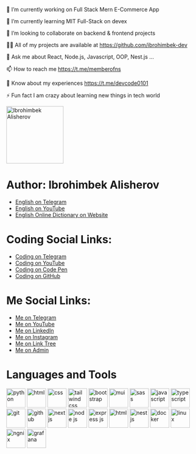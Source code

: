 🔭 I’m currently working on Full Stack Mern E-Commerce App

🌱 I’m currently learning MIT Full-Stack on devex

👯 I’m looking to collaborate on backend & frontend projects

👨‍💻 All of my projects are available at https://github.com/ibrohimbek-dev

💬 Ask me about React, Node.js, Javascript, OOP, Nest.js ...

📫 How to reach me https://t.me/memberofns

📄 Know about my experiences https://t.me/devcode0101

⚡ Fun fact I am crazy about learning new things in tech world


<div>
			<div>
				<img
					src="https://firebasestorage.googleapis.com/v0/b/ibrohimbek-links.appspot.com/o/my-github-assets%2Fme-linkedin-jpg-rounded-webp.webp?alt=media&token=c50f8ade-bcca-4ef9-883e-4d365576c631"
					alt="Ibrohimbek Alisherov" title="Ibrohimbek Alisherov" width="150" height="150" />
			</div>
			<div class="section">
				<h1 class="section-title">Author: Ibrohimbek Alisherov</h1>
				<ul class="link-list">
					<li>
						<a rel="noreferrer" href="https://t.me/ns_uzb" target="_blank" title="Visit English on Telegram">English
							on
							Telegram</a>
					</li>
					<li>
						<a href="https://www.youtube.com/@nsuzb" target="_blank" title="Visit English on YouTube">English on
							YouTube</a>
					</li>
					<li>
						<a href="https://ee-words-uz.vercel.app" target="_blank" title="Visit English Online Dictionary">English
							Online Dictionary on Website</a>
					</li>
				</ul>
			</div>
			<div class="section">
				<h1 class="section-title">Coding Social Links:</h1>
				<ul class="link-list">
					<li>
						<a href="https://t.me/devcode0101" target="_blank" title="Visit Coding on Telegram">Coding
							on
							Telegram</a>
					</li>
					<li>
						<a href="https://www.youtube.com/@devcode0101" target="_blank" title="Visit Coding on YouTube">Coding on
							YouTube</a>
					</li>
					<li>
						<a href="https://www.codepen.io/brian-uz" target="_blank" title="Visit Coding on Code Pen">Coding on Code
							Pen</a>
					</li>
					<li>
						<a href="https://www.github.com/ibrohimbek-dev" target="_blank" title="Visit Coding on GitHub">Coding on
							GitHub</a>
					</li>
				</ul>
			</div>
			<div class="section">
				<h1 class="section-title">Me Social Links:</h1>
				<ul class="link-list">
					<li>
						<a href="https://t.me/ibrohimbek0127" target="_blank" title="Visit Me on Telegram">Me on
							Telegram</a>
					</li>
					<li>
						<a href="https://www.youtube.com/@ibrohimbek-dev" target="_blank" title="Visit Me on YouTube">Me
							on YouTube</a>
					</li>
					<li>
						<a href="https://www.linkedin.com/in/ibrohimbek-dev" target="_blank" title="Visit Me on LinkedIn">Me on
							LinkedIn</a>
					</li>
					<li>
						<a href="https://www.instagram.com/ibek0127" target="_blank" title="Visit Me on Instagram">Me on
							Instagram</a>
					</li>
					<li>
						<a href="https://ibrohimbek.link" target="_blank" title="Visit Me on Link Tree">Me on Link
							Tree</a>
					</li>
					<li>
						<a href="https://t.me/memberofns" target="_blank" title="Visit Me on Admin">
							Me on Admin</a>
					</li>
				</ul>
			</div>
			<div class="section">
				<h1 class="section-title">Languages and Tools</h1>
				<div>
					<img src="https://img.icons8.com/?size=100&id=hGdCwhSHUe6L&format=png&color=000000" alt="python" width="50"
						height="50" />
					<img src="https://img.icons8.com/?size=100&id=v8RpPQUwv0N8&format=png&color=000000" alt="html" width="50"
						height="50" />
					<img src="https://img.icons8.com/?size=100&id=YjeKwnSQIBUq&format=png&color=000000" alt="css" width="50"
						height="50" />
					<img src="https://img.icons8.com/?size=100&id=4PiNHtUJVbLs&format=png&color=000000" alt="tailwind css"
						width="50" height="50" />
					<img src="https://img.icons8.com/?size=100&id=EzPCiQUqWWEa&format=png&color=000000" alt="bootstrap" width="50"
						height="50" />
					<img src="https://img.icons8.com/?size=100&id=PaVDodKP5o6b&format=png&color=00b4d8" alt="mui" width="50"
						height="50" />
					<img src="https://img.icons8.com/?size=100&id=QBqFNfPPB2Kx&format=png&color=000000" alt="sass" width="50"
						height="50" />
					<img src="https://img.icons8.com/?size=100&id=108784&format=png&color=000000" alt="javascript" width="50"
						height="50" />
					<img src="https://img.icons8.com/?size=100&id=uJM6fQYqDaZK&format=png&color=000000" alt="typescript"
						width="50" height="50" />
					<img src="https://img.icons8.com/?size=100&id=20906&format=png&color=000000" alt="git" width="50"
						height="50" />
					<img src="https://img.icons8.com/?size=100&id=63777&format=png&color=000000" alt="github" width="50" height="50" />
					<img src="https://img.icons8.com/?size=100&id=yUdJlcKanVbh&format=png&color=2c6e49" alt="next js" width="50" height="50" />
					<img src="https://img.icons8.com/?size=100&id=hsPbhkOH4FMe&format=png&color=000000" alt="node js" width="50" height="50" />
					<img src="https://img.icons8.com/?size=100&id=kg46nzoJrmTR&format=png&color=fe7f2d" alt="express js" width="50" height="50" />
					<img src="https://img.icons8.com/?size=100&id=74402&format=png&color=000000" alt="html" width="50" height="50" />
					<img src="https://img.icons8.com/?size=100&id=9ESZMOeUioJS&format=png&color=000000" alt="nest js" width="50" height="50" />
					<img src="https://img.icons8.com/?size=100&id=22813&format=png&color=000000" alt="docker" width="50" height="50" />
					<img src="https://img.icons8.com/?size=100&id=HF4xGsjDERHf&format=png&color=000000" alt="linux" width="50" height="50" />
					<img src="https://img.icons8.com/?size=100&id=t2x6DtCn5Zzx&format=png&color=000000" alt="ngnix" width="50" height="50" />
					<img src="https://img.icons8.com/?size=100&id=bMkmDxPRZAld&format=png&color=000000" alt="grafana" width="50" height="50" />
				</div>
			</div>
		</div>
